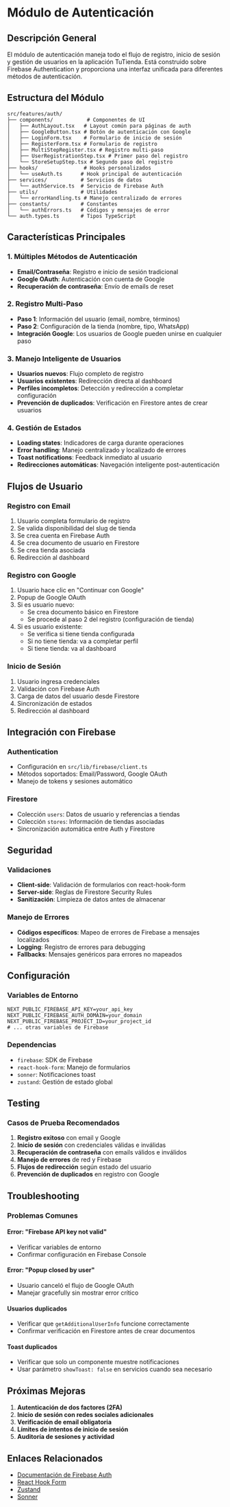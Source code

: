 # Módulo de Autenticación

## Descripción General

El módulo de autenticación maneja todo el flujo de registro, inicio de sesión y gestión de usuarios en la aplicación TuTienda. Está construido sobre Firebase Authentication y proporciona una interfaz unificada para diferentes métodos de autenticación.

## Estructura del Módulo

```
src/features/auth/
├── components/           # Componentes de UI
│   ├── AuthLayout.tsx   # Layout común para páginas de auth
│   ├── GoogleButton.tsx # Botón de autenticación con Google
│   ├── LoginForm.tsx    # Formulario de inicio de sesión
│   ├── RegisterForm.tsx # Formulario de registro
│   ├── MultiStepRegister.tsx # Registro multi-paso
│   ├── UserRegistrationStep.tsx # Primer paso del registro
│   └── StoreSetupStep.tsx # Segundo paso del registro
├── hooks/               # Hooks personalizados
│   └── useAuth.ts      # Hook principal de autenticación
├── services/           # Servicios de datos
│   └── authService.ts  # Servicio de Firebase Auth
├── utils/              # Utilidades
│   └── errorHandling.ts # Manejo centralizado de errores
├── constants/          # Constantes
│   └── authErrors.ts   # Códigos y mensajes de error
└── auth.types.ts       # Tipos TypeScript
```

## Características Principales

### 1. Múltiples Métodos de Autenticación
- **Email/Contraseña**: Registro e inicio de sesión tradicional
- **Google OAuth**: Autenticación con cuenta de Google
- **Recuperación de contraseña**: Envío de emails de reset

### 2. Registro Multi-Paso
- **Paso 1**: Información del usuario (email, nombre, términos)
- **Paso 2**: Configuración de la tienda (nombre, tipo, WhatsApp)
- **Integración Google**: Los usuarios de Google pueden unirse en cualquier paso

### 3. Manejo Inteligente de Usuarios
- **Usuarios nuevos**: Flujo completo de registro
- **Usuarios existentes**: Redirección directa al dashboard
- **Perfiles incompletos**: Detección y redirección a completar configuración
- **Prevención de duplicados**: Verificación en Firestore antes de crear usuarios

### 4. Gestión de Estados
- **Loading states**: Indicadores de carga durante operaciones
- **Error handling**: Manejo centralizado y localizado de errores
- **Toast notifications**: Feedback inmediato al usuario
- **Redirecciones automáticas**: Navegación inteligente post-autenticación

## Flujos de Usuario

### Registro con Email
1. Usuario completa formulario de registro
2. Se valida disponibilidad del slug de tienda
3. Se crea cuenta en Firebase Auth
4. Se crea documento de usuario en Firestore
5. Se crea tienda asociada
6. Redirección al dashboard

### Registro con Google
1. Usuario hace clic en "Continuar con Google"
2. Popup de Google OAuth
3. Si es usuario nuevo:
   - Se crea documento básico en Firestore
   - Se procede al paso 2 del registro (configuración de tienda)
4. Si es usuario existente:
   - Se verifica si tiene tienda configurada
   - Si no tiene tienda: va a completar perfil
   - Si tiene tienda: va al dashboard

### Inicio de Sesión
1. Usuario ingresa credenciales
2. Validación con Firebase Auth
3. Carga de datos del usuario desde Firestore
4. Sincronización de estados
5. Redirección al dashboard

## Integración con Firebase

### Authentication
- Configuración en `src/lib/firebase/client.ts`
- Métodos soportados: Email/Password, Google OAuth
- Manejo de tokens y sesiones automático

### Firestore
- Colección `users`: Datos de usuario y referencias a tiendas
- Colección `stores`: Información de tiendas asociadas
- Sincronización automática entre Auth y Firestore

## Seguridad

### Validaciones
- **Client-side**: Validación de formularios con react-hook-form
- **Server-side**: Reglas de Firestore Security Rules
- **Sanitización**: Limpieza de datos antes de almacenar

### Manejo de Errores
- **Códigos específicos**: Mapeo de errores de Firebase a mensajes localizados
- **Logging**: Registro de errores para debugging
- **Fallbacks**: Mensajes genéricos para errores no mapeados

## Configuración

### Variables de Entorno
```env
NEXT_PUBLIC_FIREBASE_API_KEY=your_api_key
NEXT_PUBLIC_FIREBASE_AUTH_DOMAIN=your_domain
NEXT_PUBLIC_FIREBASE_PROJECT_ID=your_project_id
# ... otras variables de Firebase
```

### Dependencias
- `firebase`: SDK de Firebase
- `react-hook-form`: Manejo de formularios
- `sonner`: Notificaciones toast
- `zustand`: Gestión de estado global

## Testing

### Casos de Prueba Recomendados
1. **Registro exitoso** con email y Google
2. **Inicio de sesión** con credenciales válidas e inválidas
3. **Recuperación de contraseña** con emails válidos e inválidos
4. **Manejo de errores** de red y Firebase
5. **Flujos de redirección** según estado del usuario
6. **Prevención de duplicados** en registro con Google

## Troubleshooting

### Problemas Comunes

#### Error: "Firebase API key not valid"
- Verificar variables de entorno
- Confirmar configuración en Firebase Console

#### Error: "Popup closed by user"
- Usuario canceló el flujo de Google OAuth
- Manejar gracefully sin mostrar error crítico

#### Usuarios duplicados
- Verificar que `getAdditionalUserInfo` funcione correctamente
- Confirmar verificación en Firestore antes de crear documentos

#### Toast duplicados
- Verificar que solo un componente muestre notificaciones
- Usar parámetro `showToast: false` en servicios cuando sea necesario

## Próximas Mejoras

1. **Autenticación de dos factores (2FA)**
2. **Inicio de sesión con redes sociales adicionales**
3. **Verificación de email obligatoria**
4. **Límites de intentos de inicio de sesión**
5. **Auditoría de sesiones y actividad**

## Enlaces Relacionados

- [Documentación de Firebase Auth](https://firebase.google.com/docs/auth)
- [React Hook Form](https://react-hook-form.com/)
- [Zustand](https://github.com/pmndrs/zustand)
- [Sonner](https://sonner.emilkowal.ski/)